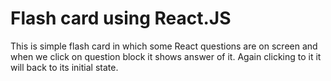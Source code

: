 # Flash card using React.JS

This is simple flash card in which some React questions are on screen and when we click on question block it shows answer of it. Again clicking to it it will back to its initial state.
